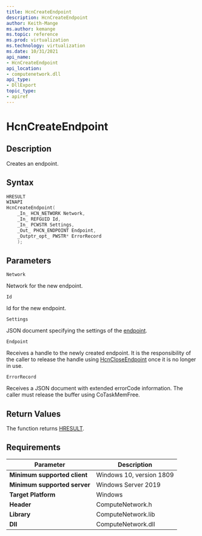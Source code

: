 ```yaml
---
title: HcnCreateEndpoint
description: HcnCreateEndpoint
author: Keith-Mange
ms.author: kemange
ms.topic: reference
ms.prod: virtualization
ms.technology: virtualization
ms.date: 10/31/2021
api_name:
- HcnCreateEndpoint
api_location:
- computenetwork.dll
api_type:
- DllExport
topic_type:
- apiref
---
```

# HcnCreateEndpoint

## Description

Creates an endpoint.

## Syntax

```cpp
HRESULT
WINAPI
HcnCreateEndpoint(
    _In_ HCN_NETWORK Network,
    _In_ REFGUID Id,
    _In_ PCWSTR Settings,
    _Out_ PHCN_ENDPOINT Endpoint,
    _Outptr_opt_ PWSTR* ErrorRecord
    );
```

## Parameters

`Network`

Network for the new endpoint.

`Id`

Id for the new endpoint.

`Settings`

JSON document specifying the settings of the [endpoint](./../HNS_Schema.md#HostComputeEndpoint).

`Endpoint`

Receives a handle to the newly created endpoint. It is the responsibility of the caller to release the handle using [HcnCloseEndpoint](./HcnCloseEndpoint.md) once it is no longer in use.

`ErrorRecord`

Receives a JSON document with extended errorCode information. The caller must release the buffer using CoTaskMemFree.

## Return Values

The function returns [HRESULT](./HCNHResult.md).

## Requirements

|Parameter|Description|
|---|---|
| **Minimum supported client** | Windows 10, version 1809 |
| **Minimum supported server** | Windows Server 2019 |
| **Target Platform** | Windows |
| **Header** | ComputeNetwork.h |
| **Library** | ComputeNetwork.lib |
| **Dll** | ComputeNetwork.dll |




